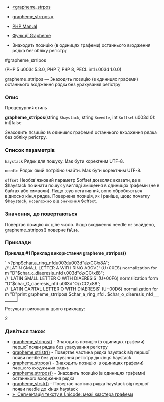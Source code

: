 - [«grapheme_strpos](function.grapheme-strpos.md)
- [grapheme_strrpos »](function.grapheme-strrpos.md)

- [PHP Manual](index.md)
- [Функції Grapheme](ref.intl.grapheme.md)
- Знаходить позицію (в одиницях графеми) останнього входження рядка без
обліку регістру

#grapheme_strripos

(PHP 5 u003d 5.3.0, PHP 7, PHP 8, PECL intl u003d 1.0.0)

grapheme_strripos — Знаходить позицію (в одиницях графеми) останнього
входження рядка без урахування регістру

### Опис

Процедурний стиль

**grapheme_strripos**(string `$haystack`, string `$needle`, int
`$offset` u003d 0): int\|false

Знаходить позицію (в одиницях графеми) останнього входження рядка без
обліку регістру.

### Список параметрів

`haystack`
Рядок для пошуку. Має бути коректним UTF-8.

`needle`
Рядок, який потрібно знайти. Має бути коректним UTF-8.

`offset`
Необов'язковий параметр $offset дозволяє вказати, де в $haystack
починати пошук у вигляді зміщення в одиницях графеми (не в байтах або
символи). Якщо зсув негативний, воно обробляється відносно
кінця рядка. Повернена позиція, як і раніше, щодо початку
$haystack, незалежно від значення $offset.

### Значення, що повертаються

Повертає позицію як ціле число. Якщо входження needle не знайдено,
grapheme_strripos() поверне **`false`**.

### Приклади

**Приклад #1 Приклад використання **grapheme_strripos()****

` <?php$char_a_ring_nfdu003du003d"a\xCC\x8A"; //'LATIN SMALL LETTER A WITH RING ABOVE' (U+00E5) normalization form "D"$char_o_diaeresis_nfd u003d"o\xCC\x88"; // 'LATIN SMALL LETTER O WITH DIAERESIS' (U+00F6) normalization form "D"$char_O_diaeresis_nfd u003d"O\xCC\x88"; // 'LATIN CAPITAL LETTER O WITH DIAERESIS' (U+00D6) normalization form "D"print grapheme_strripos( $char_a_ring_nfd . $char_o_diaeresis_nfd_________|

Результат виконання цього прикладу:

2

### Дивіться також

- [grapheme_stripos()](function.grapheme-stripos.md) - Знаходить
позицію (в одиницях графеми) першої появи рядка без урахування
регістру
- [grapheme_stristr()](function.grapheme-stristr.md) - Повертає
частина рядка haystack від першої появи needle без урахування регістру
до кінця haystack
- [grapheme_strpos()](function.grapheme-strpos.md) - Знаходить позицію
(в одиницях графеми) першого входження рядка
- [grapheme_strrpos()](function.grapheme-strrpos.md) - Знаходить
позицію (в одиницях графеми) останнього входження рядка
- [grapheme_strstr()](function.grapheme-strstr.md) - Повертає
частина рядка haystack від першої появи needle до кінця haystack
- [»  Сегментація тексту в Unicode: межі кластера графеми](http://unicode.org/reports/tr29/#Grapheme_Cluster_Boundaries)
